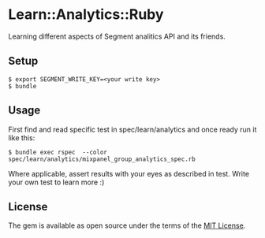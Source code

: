 # Learn::Analytics::Ruby

Learning different aspects of Segment analitics API and its friends.

## Setup

    $ export SEGMENT_WRITE_KEY=<your write key>
    $ bundle

## Usage

First find and read specific test in spec/learn/analytics and once ready run
it like this:

    $ bundle exec rspec  --color  spec/learn/analytics/mixpanel_group_analytics_spec.rb

Where applicable, assert results with your eyes as described in test.
Write your own test to learn more :)

## License

The gem is available as open source under the terms of the [MIT License](https://opensource.org/licenses/MIT).

